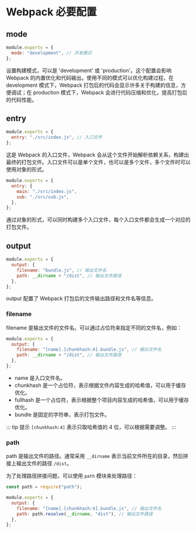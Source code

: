 # Webpack 必要配置

## mode

```js
module.exports = {
  mode: "development", // 开发模式
};
```

设置构建模式，可以是 'development' 或 'production'。这个配置会影响 Webpack 的内置优化和代码输出。使用不同的模式可以优化构建过程，在 development 模式下，Webpack 打包后的代码会显示许多关于构建的信息，方便调试；在 production 模式下，Webpack 会进行代码压缩和优化，提高打包后的代码性能。

## entry

```js
module.exports = {
  entry: "./src/index.js", // 入口文件
};
```

这是 Webpack 的入口文件，Webpack 会从这个文件开始解析依赖关系，构建出最终的打包文件。入口文件可以是单个文件，也可以是多个文件，多个文件时可以使用对象的形式。

```js
module.exports = {
  entry: {
    main: "./src/index.js",
    sub: "./src/sub.js",
  },
};
```

通过对象的形式，可以同时构建多个入口文件，每个入口文件都会生成一个对应的打包文件。

## output

```js
module.exports = {
  output: {
    filename: "bundle.js", // 输出文件名
    path: __dirname + "/dist", // 输出文件路径
  },
};
```

output 配置了 Webpack 打包后的文件输出路径和文件名等信息。

### filename

filename 是输出文件的文件名。可以通过占位符来指定不同的文件名，例如：

```js
module.exports = {
  output: {
    filename: "[name].[chunkhash:4].bundle.js", // 输出文件名
    path: __dirname + "/dist", // 输出文件路径
  },
};
```

- name 是入口文件名。
- chunkhash 是一个占位符，表示根据文件内容生成的哈希值，可以用于缓存优化。
- fullhash 是一个占位符，表示根据整个项目内容生成的哈希值，可以用于缓存优化。
- bundle 是固定的字符串，表示打包文件。

::: tip 提示
`[chunkhash:4]` 表示只取哈希值的 4 位，可以根据需要调整。
:::

### path

path 是输出文件的路径。通常采用 `__dirname` 表示当前文件所在的目录，然后拼接上输出文件的路径 `/dist`。

为了处理路径拼接问题，可以使用 `path` 模块来处理路径：

```js
const path = require("path");

module.exports = {
  output: {
    filename: "[name].[chunkhash:4].bundle.js", // 输出文件名
    path: path.resolve(__dirname, "dist"), // 输出文件路径
  },
};
```
